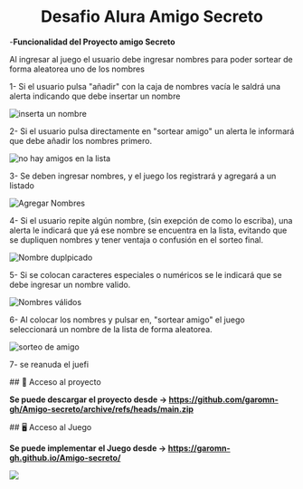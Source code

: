 <h1 align="center"> Desafio Alura Amigo Secreto </h1>

-**Funcionalidad del Proyecto amigo Secreto**

Al ingresar al juego el usuario debe ingresar nombres para poder sortear de forma aleatorea uno de los nombres

1- Si el usuario pulsa "añadir" con la caja de nombres vacía le saldrá una alerta indicando que debe insertar un nombre

![inserta un nombre](https://github.com/user-attachments/assets/a9b1de84-3518-431b-8e56-29e36a75adcc)

2- Si el usuario pulsa directamente en "sortear amigo" un alerta le informará que debe añadir los nombres primero.

![no hay amigos en la lista](https://github.com/user-attachments/assets/7a2a1292-2e6e-4550-a2a2-729a9b19a801)

3- Se deben ingresar nombres, y el juego los registrará y agregará a un listado

![Agregar Nombres](https://github.com/user-attachments/assets/03051dd8-ef5d-4919-976d-d2595d031a59)

4- Si el usuario repite algún nombre, (sin exepción de como lo escriba), una alerta le indicará que yá ese nombre se encuentra en la lista, evitando que se dupliquen nombres y tener ventaja o confusión en el sorteo final.

![Nombre duplpicado](https://github.com/user-attachments/assets/15f149f3-8514-493b-bd18-b4952b206713)

5- Si se colocan caracteres especiales o numéricos se le indicará que se debe ingresar un nombre valido.

![Nombres válidos](https://github.com/user-attachments/assets/b45fdaab-8e23-4667-bb3f-ca7b98b6e1ca)

6- Al colocar los nombres y pulsar en, "sortear amigo" el juego seleccionará un nombre de la lista de forma aleatorea.

![sorteo de amigo](https://github.com/user-attachments/assets/4984eb79-b3ce-483e-bbbe-b03fd8c79c5b)

7- se reanuda el juefi


\## 📁 Acceso al proyecto

**Se puede descargar el proyecto desde -> https://github.com/garomn-gh/Amigo-secreto/archive/refs/heads/main.zip**

\## 🖥️ Acceso al Juego

**Se puede implementar el Juego desde -> https://garomn-gh.github.io/Amigo-secreto/**



<p align="left">
   <img src="https://img.shields.io/badge/STATUS-%20FINALIZADO-green">
   </p>
